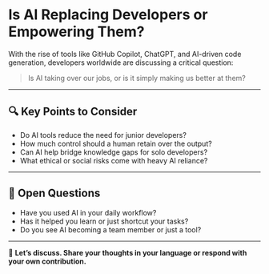 ﻿# Is AI Replacing Developers or Empowering Them?

With the rise of tools like GitHub Copilot, ChatGPT, and AI-driven code generation, developers worldwide are discussing a critical question:

> Is AI taking over our jobs, or is it simply making us better at them?

---

## 🔍 Key Points to Consider

- Do AI tools reduce the need for junior developers?
- How much control should a human retain over the output?
- Can AI help bridge knowledge gaps for solo developers?
- What ethical or social risks come with heavy AI reliance?

---

## 💬 Open Questions

- Have you used AI in your daily workflow?
- Has it helped you learn or just shortcut your tasks?
- Do you see AI becoming a team member or just a tool?

---

🧠 **Let’s discuss. Share your thoughts in your language or respond with your own contribution.**

<!--
EN: This content is part of a multilingual developer community platform.
-->
